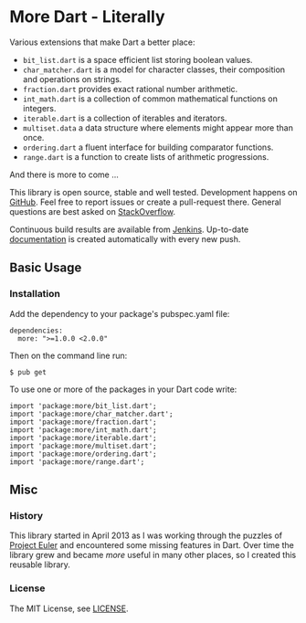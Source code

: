 More Dart - Literally
=====================

Various extensions that make Dart a better place:

- `bit_list.dart` is a space efficient list storing boolean values.
- `char_matcher.dart` is a model for character classes, their composition and operations on strings.
- `fraction.dart` provides exact rational number arithmetic.
- `int_math.dart` is a collection of common mathematical functions on integers.
- `iterable.dart` is a collection of iterables and iterators.
- `multiset.data` a data structure where elements might appear more than once.
- `ordering.dart` a fluent interface for building comparator functions.
- `range.dart` is a function to create lists of arithmetic progressions.

And there is more to come ...

This library is open source, stable and well tested. Development happens on [GitHub](http://github.com/renggli/dart-more). Feel free to report issues or create a pull-request there. General questions are best asked on [StackOverflow](http://stackoverflow.com/questions/tagged/dart+more).

Continuous build results are available from [Jenkins](http://jenkins.lukas-renggli.ch/job/dart-more).  Up-to-date [documentation](http://jenkins.lukas-renggli.ch/job/dart-more/javadoc) is created automatically with every new push.


Basic Usage
-----------

### Installation

Add the dependency to your package's pubspec.yaml file:

    dependencies:
      more: ">=1.0.0 <2.0.0"

Then on the command line run:

    $ pub get

To use one or more of the packages in your Dart code write:

    import 'package:more/bit_list.dart';
    import 'package:more/char_matcher.dart';
    import 'package:more/fraction.dart';
    import 'package:more/int_math.dart';
    import 'package:more/iterable.dart';
    import 'package:more/multiset.dart';
    import 'package:more/ordering.dart';
    import 'package:more/range.dart';


Misc
----

### History

This library started in April 2013 as I was working through the puzzles of [Project Euler](https://projecteuler.net/) and encountered some missing features in Dart. Over time the library grew and became _more_ useful in many other places, so I created this reusable library.

### License

The MIT License, see [LICENSE](LICENSE).
